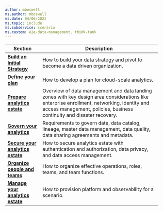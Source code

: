 ```yaml
---
author: mboswell
ms.author: mboswell
ms.date: 04/06/2022
ms.topic: include
ms.subservice: scenario
ms.custom: e2e-data-management, think-tank
---
```



| Section                         | Description                                                                                                                                                                                                            |
|------------------------------|----------------------------------------------------------------------------------------------------------------------------------------------------------------------------------------------------------------------------|
| [**Build an Initial Strategy**](../../data-management/strategy.md)| How to build your data strategy and pivot to become a data driven organization.
| [**Define your plan**](../../data-management/plan.md)        | How to develop a plan for cloud-scale analytics.                                                                                                                                                                    |
| [**Prepare analytics estate**](../../data-management/ready.md)  | Overview of data management and data landing zones with key design area considerations like enterprise enrollment, networking, identity and access management, policies, business continuity and disaster recovery. |
| [**Govern your analytics**](../../data-management/govern.md)      | Requirements to govern data, data catalog, lineage, master data management, data quality, data sharing agreements and metadata.                                                                                       |
| [**Secure your analytics estate**](../../data-management/secure.md) | How to secure analytics estate with authentication and authorization, data privacy, and data access management.                                                                                                       |
| [**Organize people and teams**](../../data-management/organize.md)   | How to organize effective operations, roles, teams, and team functions.                                                                                                                                              |
| [**Manage your analytics estate**](../manage-platform-automation-devops.md)| How to provision platform and observability for a scenario.                                                                                                                          |
